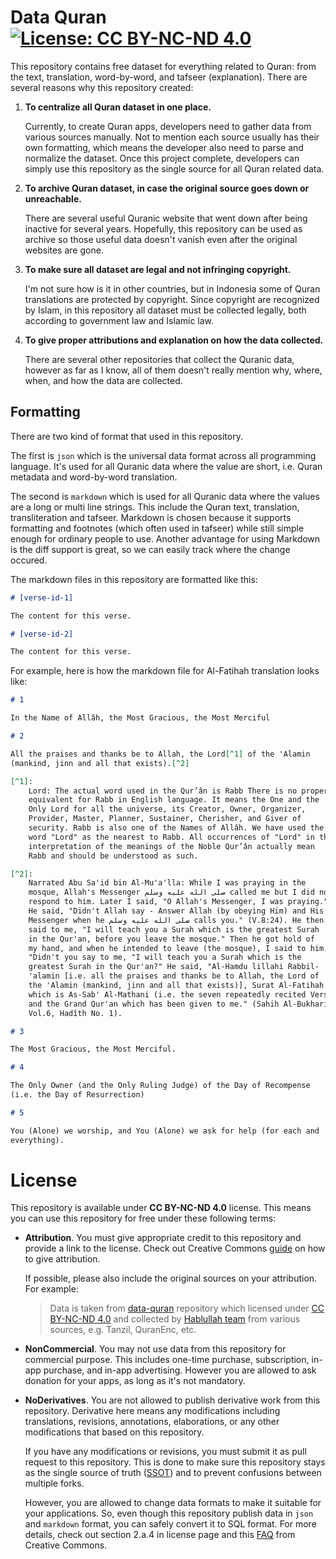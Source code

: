 # Data Quran [![License: CC BY-NC-ND 4.0][cc-badge]][cc-url]

This repository contains free dataset for everything related to Quran: from the text, translation, word-by-word, and tafseer (explanation). There are several reasons why this repository created:

1. **To centralize all Quran dataset in one place.**

   Currently, to create Quran apps, developers need to gather data from various sources manually. Not to mention each source usually has their own formatting, which means the developer also need to parse and normalize the dataset. Once this project complete, developers can simply use this repository as the single source for all Quran related data.

2. **To archive Quran dataset, in case the original source goes down or unreachable.**

   There are several useful Quranic website that went down after being inactive for several years. Hopefully, this repository can be used as archive so those useful data doesn't vanish even after the original websites are gone.

3. **To make sure all dataset are legal and not infringing copyright.**

   I'm not sure how is it in other countries, but in Indonesia some of Quran translations are protected by copyright. Since copyright are recognized by Islam, in this repository all dataset must be collected legally, both according to government law and Islamic law.

4. **To give proper attributions and explanation on how the data collected.**

   There are several other repositories that collect the Quranic data, however as far as I know, all of them doesn't really mention why, where, when, and how the data are collected.

## Formatting

There are two kind of format that used in this repository.

The first is `json` which is the universal data format across all programming language. It's used for all Quranic data where the value are short, i.e. Quran metadata and word-by-word translation.

The second is `markdown` which is used for all Quranic data where the values are a long or multi line strings. This include the Quran text, translation, transliteration and tafseer. Markdown is chosen because it supports formatting and footnotes (which often used in tafseer) while still simple enough for ordinary people to use. Another advantage for using Markdown is the diff support is great, so we can easily track where the change occured.

The markdown files in this repository are formatted like this:

```md
# [verse-id-1]

The content for this verse.

# [verse-id-2]

The content for this verse.
```

For example, here is how the markdown file for Al-Fatihah translation looks like:

```md
# 1

In the Name of Allâh, the Most Gracious, the Most Merciful

# 2

All the praises and thanks be to Allah, the Lord[^1] of the 'Alamin
(mankind, jinn and all that exists).[^2]

[^1]:
    Lord: The actual word used in the Qur’ân is Rabb There is no proper
    equivalent for Rabb in English language. It means the One and the
    Only Lord for all the universe, its Creator, Owner, Organizer,
    Provider, Master, Planner, Sustainer, Cherisher, and Giver of
    security. Rabb is also one of the Names of Allâh. We have used the
    word "Lord" as the nearest to Rabb. All occurrences of "Lord" in the
    interpretation of the meanings of the Noble Qur’ân actually mean
    Rabb and should be understood as such.

[^2]:
    Narrated Abu Sa'id bin Al-Mu'a'lla: While I was praying in the
    mosque, Allah's Messenger صلى الله عليه وسلم called me but I did not
    respond to him. Later I said, "O Allah's Messenger, I was praying."
    He said, "Didn't Allah say - Answer Allah (by obeying Him) and His
    Messenger when he صلى الله عليه وسلم calls you." (V.8:24). He then
    said to me, "I will teach you a Surah which is the greatest Surah
    in the Qur'an, before you leave the mosque." Then he got hold of
    my hand, and when he intended to leave (the mosque), I said to him,
    "Didn't you say to me, "I will teach you a Surah which is the
    greatest Surah in the Qur'an?" He said, "Al-Hamdu lillahi Rabbil-
    'alamin [i.e. all the praises and thanks be to Allah, the Lord of
    the 'Alamin (mankind, jinn and all that exists)], Surat Al-Fatihah
    which is As-Sab' Al-Mathani (i.e. the seven repeatedly recited Verses)
    and the Grand Qur'an which has been given to me." (Sahih Al-Bukhari,
    Vol.6, Hadîth No. 1).

# 3

The Most Gracious, the Most Merciful.

# 4

The Only Owner (and the Only Ruling Judge) of the Day of Recompense
(i.e. the Day of Resurrection)

# 5

You (Alone) we worship, and You (Alone) we ask for help (for each and
everything).
```

# License

This repository is available under **CC BY-NC-ND 4.0** license. This means you can use this repository for free under these following terms:

- **Attribution**. You must give appropriate credit to this repository and provide a link to the license. Check out Creative Commons [guide][attr-guide] on how to give attribution.

  If possible, please also include the original sources on your attribution. For example:

  > Data is taken from [data-quran] repository which licensed under [CC BY-NC-ND 4.0][cc-url] and collected by [Hablullah team][hablullah] from various sources, e.g. Tanzil, QuranEnc, etc.

- **NonCommercial**. You may not use data from this repository for commercial purpose. This includes one-time purchase, subscription, in-app purchase, and in-app advertising. However you are allowed to ask donation for your apps, as long as it's not mandatory.

- **NoDerivatives**. You are not allowed to publish derivative work from this repository. Derivative here means any modifications including translations, revisions, annotations, elaborations, or any other modifications that based on this repository.

  If you have any modifications or revisions, you must submit it as pull request to this repository. This is done to make sure this repository stays as the single source of truth ([SSOT]) and to prevent confusions between multiple forks.

  However, you are allowed to change data formats to make it suitable for your applications. So, even though this repository publish data in `json` and `markdown` format, you can safely convert it to SQL format. For more details, check out section 2.a.4 in license page and this [FAQ][cc-faq] from Creative Commons.

[attr-guide]: https://creativecommons.org/use-remix/attribution/
[data-quran]: https://github.com/hablullah/data-quran
[hablullah]: https://github.com/orgs/hablullah/people
[cc-badge]: https://i.creativecommons.org/l/by-nc-nd/4.0/80x15.png
[cc-url]: https://creativecommons.org/licenses/by-nc-nd/4.0/
[cc-faq]: https://creativecommons.org/faq/#can-i-take-a-cc-licensed-work-and-use-it-in-a-different-format
[ssot]: https://en.wikipedia.org/wiki/Single_source_of_truth
